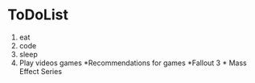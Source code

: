 # ToDoList
1. eat
2. code
3. sleep
4. Play videos games
    *Recommendations for games
        *Fallout 3
        * Mass Effect Series

